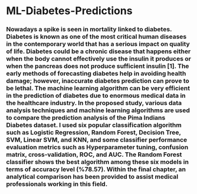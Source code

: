 # ML-Diabetes-Predictions

### Nowadays a spike is seen in mortality linked to diabetes. Diabetes is known as one of the most critical human diseases in the contemporary world that has a serious impact on quality of life. Diabetes could be a chronic disease that happens either when the body cannot effectively use the insulin it produces or when the pancreas does not produce sufficient insulin [1]. The early methods of forecasting diabetes help in avoiding health damage; however, inaccurate diabetes prediction can prove to be lethal. The machine learning algorithm can be very efficient in the prediction of diabetes due to enormous medical data in the healthcare industry. In the proposed study, various data analysis techniques and machine learning algorithms are used to compare the prediction analysis of the Pima Indians Diabetes dataset. I used six popular classification algorithm such as Logistic Regression, Random Forest, Decision Tree, SVM, Linear SVM, and KNN, and some classifier performance evaluation metrics such as Hyperparameter tuning, confusion matrix, cross-validation, ROC, and AUC. The Random Forest classifier shows the best algorithm among these six models in terms of accuracy level (%78.57). Within the final chapter, an analytical comparison has been provided to assist medical professionals working in this field.
